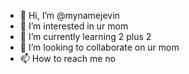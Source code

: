- 👋 Hi, I’m @mynamejevin
- 👀 I’m interested in ur mom
- 🌱 I’m currently learning 2 plus 2
- 💞️ I’m looking to collaborate on ur mom
- 📫 How to reach me no

<!---
mynamejevin/mynamejevin is a ✨ special ✨ repository because its `README.md` (this file) appears on your GitHub profile.
You can click the Preview link to take a look at your changes.
--->
